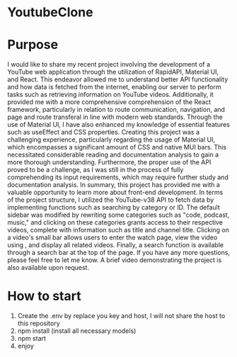 # YoutubeClone

# Purpose 
I would like to share my recent project involving the development of a YouTube web application through the utilization of RapidAPI, Material UI, and React. This endeavor allowed me to understand better API functionality and how data is fetched from the internet, enabling our server to perform tasks such as retrieving information on YouTube videos. Additionally, it provided me with a more comprehensive comprehension of the React framework, particularly in relation to route communication, navigation, and page and route transferal in line with modern web standards. Through the use of Material UI, I have also enhanced my knowledge of essential features such as useEffect and CSS properties.
Creating this project was a challenging experience, particularly regarding the usage of Material UI, which encompasses a significant amount of CSS and native MUI bars. This necessitated considerable reading and documentation analysis to gain a more thorough understanding. Furthermore, the proper use of the API proved to be a challenge, as I was still in the process of fully comprehending its input requirements, which may require further study and documentation analysis.
In summary, this project has provided me with a valuable opportunity to learn more about front-end development.
In terms of the project structure, I utilized the YouTube-v38 API to fetch data by implementing functions such as searching by category or ID. The default sidebar was modified by rewriting some categories such as "code, podcast, music," and clicking on these categories grants access to their respective videos, complete with information such as title and channel title. Clicking on a video's small bar allows users to enter the watch page, view the video using <ReactPlayer />, and display all related videos. Finally, a search function is available through a search bar at the top of the page.
If you have any more questions, please feel free to let me know. A brief video demonstrating the project is also available upon request. 


# How to start
1. Create the .env by replace you key and host, I will not share the host to this repository 
2. npm install (install all necessary models)
3. npm start 
4. enjoy 

